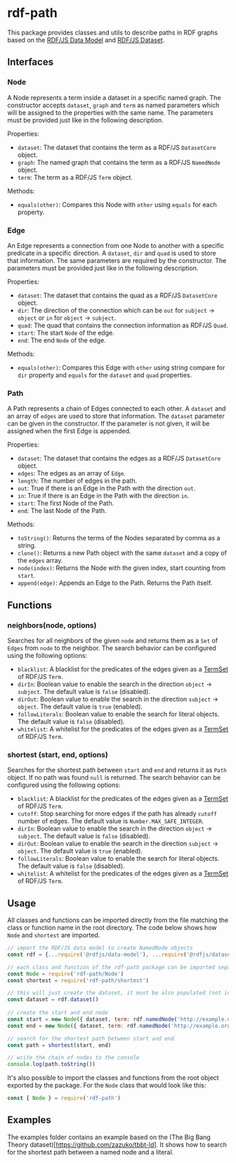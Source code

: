 # rdf-path

This package provides classes and utils to describe paths in RDF graphs based on the [RDF/JS Data Model](http://rdf.js.org/data-model-spec/) and [RDF/JS Dataset](https://rdf.js.org/dataset-spec/).

## Interfaces

### Node

A Node represents a term inside a dataset in a specific named graph.
The constructor accepts `dataset`, `graph` and `term` as named parameters which will be assigned to the properties with the same name.
The parameters must be provided just like in the following description. 

Properties:
- `dataset`: The dataset that contains the term as a RDF/JS `DatasetCore` object.
- `graph`: The named graph that contains the term as a RDF/JS `NamedNode` object.
- `term`: The term as a RDF/JS `Term` object.

Methods:
- `equals(other)`: Compares this Node with `other` using `equals` for each property.

### Edge

An Edge represents a connection from one Node to another with a specific predicate in a specific direction.
A `dataset`, `dir` and `quad` is used to store that information.
The same parameters are required by the constructor.
The parameters must be provided just like in the following description.

Properties:
- `dataset`: The dataset that contains the quad as a RDF/JS `DatasetCore` object.
- `dir`: The direction of the connection which can be `out` for `subject` -> `object` or `in` for `object` -> `subject`.
- `quad`: The quad that contains the connection information as RDF/JS `Quad`.
- `start`: The start `Node` of the edge.
- `end`: The end `Node` of the edge.

Methods:
- `equals(other)`: Compares this Edge with `other` using string compare for `dir` property and `equals` for the `dataset` and `quad` properties.

### Path

A Path represents a chain of Edges connected to each other.
A `dataset` and an array of `edges` are used to store that information.
The `dataset` parameter can be given in the constructor.
If the parameter is not given, it will be assigned when the first Edge is appended.

Properties:
- `dataset`: The dataset that contains the edges as a RDF/JS `DatasetCore` object.
- `edges`: The edges as an array of `Edge`.
- `length`: The number of edges in the path.
- `out`: True if there is an Edge in the Path with the direction `out`.
- `in`: True if there is an Edge in the Path with the direction `in`.
- `start`: The first Node of the Path.
- `end`: The last Node of the Path.

Methods:
- `toString()`: Returns the terms of the Nodes separated by comma as a string.
- `clone()`: Returns a new Path object with the same `dataset` and a copy of the `edges` array.
- `node(index)`: Returns the Node with the given index, start counting from `start`.
- `append(edge)`: Appends an Edge to the Path.
  Returns the Path itself.

## Functions

### neighbors(node, options)

Searches for all neighbors of the given `node` and returns them as a `Set` of `Edges` from `node` to the neighbor.
The search behavior can be configured using the following options:

- `blacklist`: A blacklist for the predicates of the edges given as a [TermSet](https://github.com/rdfjs-base/term-set) of RDF/JS `Term`.  
- `dirIn`: Boolean value to enable the search in the direction `object` -> `subject`.
  The default value is `false` (disabled).
- `dirOut`: Boolean value to enable the search in the direction `subject` -> `object`.
  The default value is `true` (enabled).
- `followLiterals`: Boolean value to enable the search for literal objects.
  The default value is `false` (disabled).
- `whitelist`: A whitelist for the predicates of the edges given as a [TermSet](https://github.com/rdfjs-base/term-set) of RDF/JS `Term`. 

### shortest (start, end, options)

Searches for the shortest path between `start` and `end` and returns it as `Path` object.
If no path was found `null` is returned.
The search behavior can be configured using the following options:

- `blacklist`: A blacklist for the predicates of the edges given as a [TermSet](https://github.com/rdfjs-base/term-set) of RDF/JS `Term`.  
- `cutoff`: Stop searching for more edges if the path has already `cutoff` number of edges.
  The default value is `Number.MAX_SAFE_INTEGER`.
- `dirIn`: Boolean value to enable the search in the direction `object` -> `subject`.
  The default value is `false` (disabled).
- `dirOut`: Boolean value to enable the search in the direction `subject` -> `object`.
  The default value is `true` (enabled).
- `followLiterals`: Boolean value to enable the search for literal objects.
  The default value is `false` (disabled).
- `whitelist`: A whitelist for the predicates of the edges given as a [TermSet](https://github.com/rdfjs-base/term-set) of RDF/JS `Term`. 

## Usage

All classes and functions can be imported directly from the file matching the class or function name in the root directory.
The code below shows how `Node` and `shortest` are imported.

```js
// import the RDF/JS data model to create NamedNode objects
const rdf = {...require('@rdfjs/data-model'), ...require('@rdfjs/dataset')}

// each class and function of the rdf-path package can be imported separated using the path
const Node = require('rdf-path/Node')
const shortest = require('rdf-path/shortest')

// this will just create the dataset, it must be also populated (not included in this example)
const dataset = rdf.dataset()
 
// create the start and end node
const start = new Node({ dataset, term: rdf.namedNode('http://example.org/start') })
const end = new Node({ dataset, term: rdf.namedNode('http://example.org/end') })

// search for the shortest path between start and end
const path = shortest(start, end)

// write the chain of nodes to the console
console.log(path.toString())
```

It's also possible to import the classes and functions from the root object exported by the package.
For the `Node` class that would look like this:

```js
const { Node } = require('rdf-path')
```

## Examples

The examples folder contains an example based on the (The Big Bang Theory dataset)[https://github.com/zazuko/tbbt-ld].
It shows how to search for the shortest path between a named node and a literal.
